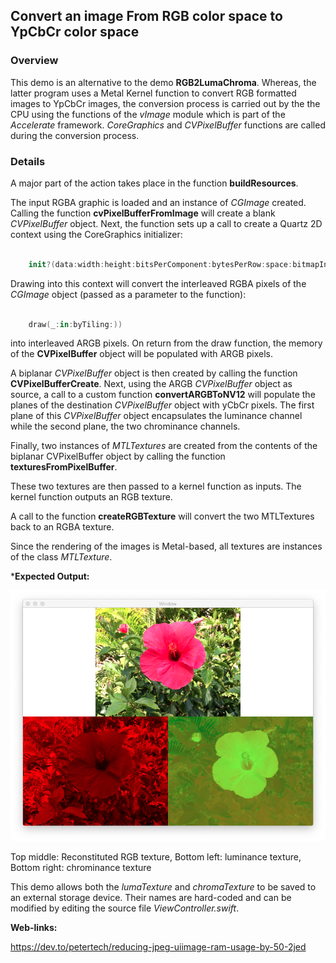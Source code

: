 ## Convert an image From RGB  color space to YpCbCr color space

### Overview
This demo is an alternative to the demo **RGB2LumaChroma**. Whereas, the latter program uses a Metal Kernel function to convert RGB formatted images to YpCbCr images, the conversion process is carried out by the the CPU using the functions of the *vImage* module which is part of the *Accelerate* framework. *CoreGraphics* and *CVPixelBuffer* functions are called during the conversion process.


### Details
A major part of the action takes place in the function **buildResources**.

The input RGBA graphic is loaded and an instance of *CGImage* created. Calling the function **cvPixelBufferFromImage** will create a blank *CVPixelBuffer* object. Next, the function sets up a call to create a Quartz 2D context using the CoreGraphics initializer:

```swift

    init?(data:width:height:bitsPerComponent:bytesPerRow:space:bitmapInfo:)
```

Drawing into this context will convert the interleaved RGBA pixels of the *CGImage* object (passed as a parameter to the function):

```swift

	draw(_:in:byTiling:)) 
```

into interleaved ARGB pixels. On return from the draw function, the memory of the **CVPixelBuffer** object will be populated with ARGB pixels.


A biplanar *CVPixelBuffer* object is then created by calling the function **CVPixelBufferCreate**. Next, using the ARGB *CVPixelBuffer* object as source, a call to a custom function **convertARGBToNV12** will populate the planes of the destination *CVPixelBuffer* object with yCbCr pixels. The first plane of this *CVPixelBuffer* object encapsulates the luminance channel while the second plane, the two chrominance channels.

Finally, two instances of *MTLTextures* are created from the contents of the biplanar CVPixelBuffer object by calling the function **texturesFromPixelBuffer**.

These two textures are then passed to a kernel function as inputs. The kernel function outputs an RGB texture.

A call to the function **createRGBTexture** will convert the two MTLTextures back to an RGBA texture.


Since the rendering of the images is Metal-based, all textures are instances of the class *MTLTexture*.


***Expected Output:**

![](Documentation/Output.png)

Top middle: Reconstituted RGB texture, Bottom left: luminance texture, Bottom right: chrominance texture


This demo allows both the *lumaTexture* and *chromaTexture* to be saved to an external storage device. Their names are hard-coded and can be modified by editing the source file *ViewController.swift*.


**Web-links:**

https://dev.to/petertech/reducing-jpeg-uiimage-ram-usage-by-50-2jed
